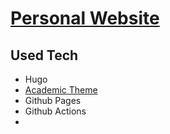 # [Personal Website](https://sourcethemes.com/academic/)


## Used Tech

* Hugo
* [Academic Theme](https://sourcethemes.com/academic/)
* Github Pages
* Github Actions
* 